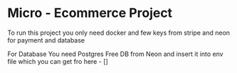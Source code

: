# Micro - Ecommerce Project

To run this project you only need docker and few keys from stripe and neon for payment and database

For Database You need Postgres Free DB from Neon and insert it into env file which you can get fro here - []
